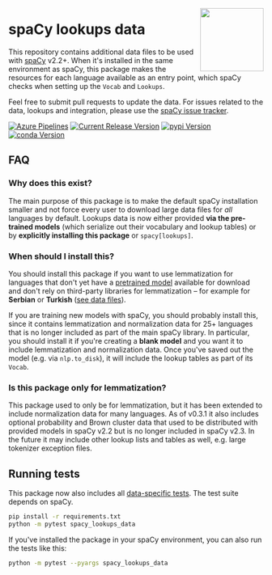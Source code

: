 <a href="https://explosion.ai"><img src="https://explosion.ai/assets/img/logo.svg" width="125" height="125" align="right" /></a>

# spaCy lookups data

This repository contains additional data files to be used with
[spaCy](https://spacy.io) v2.2+. When it's installed in the same environment as
spaCy, this package makes the resources for each language available as an entry
point, which spaCy checks when setting up the `Vocab` and `Lookups`.

Feel free to submit pull requests to update the data. For issues related to the
data, lookups and integration, please use the
[spaCy issue tracker](https://github.com/explosion/spaCy/issues).

[![Azure Pipelines](<https://img.shields.io/azure-devops/build/explosion-ai/public/13/master.svg?logo=azure-pipelines&style=flat-square&label=build+(3.x)>)](https://dev.azure.com/explosion-ai/public/_build?definitionId=12)
[![Current Release Version](https://img.shields.io/github/release/explosion/spacy-lookups-data.svg?include_prereleases&style=flat-square&logo=github)](https://github.com/explosion/spacy-lookups-data/releases)
[![pypi Version](https://img.shields.io/pypi/v/spacy-lookups-data.svg?style=flat-square&logo=pypi&logoColor=white)](https://pypi.org/project/spacy-lookups-data/)
[![conda Version](https://img.shields.io/conda/vn/conda-forge/spacy-lookups-data.svg?style=flat-square&logo=conda-forge&logoColor=white)](https://anaconda.org/conda-forge/spacy-lookups-data)

## FAQ

### Why does this exist?

The main purpose of this package is to make the default spaCy installation
smaller and not force every user to download large data files for _all_
languages by default. Lookups data is now either provided **via the pre-trained
models** (which serialize out their vocabulary and lookup tables) or by
**explicitly installing this package** or `spacy[lookups]`.

### When should I install this?

You should install this package if you want to use lemmatization for languages
that don't yet have a [pretrained model](https://spacy.io/models) available for
download and don't rely on third-party libraries for lemmatization – for
example for **Serbian** or **Turkish** ([see data files](spacy_lookups_data/data)).

If you are training new models with spaCy, you should probably install this,
since it contains lemmatization and normalization data for 25+ languages that
is no longer included as part of the main spaCy library. In particular, you
should install it if you're creating a **blank model** and you want it to
include lemmatization and normalization data. Once you've saved out the model
(e.g. via `nlp.to_disk`), it will include the lookup tables as part of its
`Vocab`.

### Is this package only for lemmatization?

This package used to only be for lemmatization, but it has been extended to
include normalization data for many languages. As of v0.3.1 it also includes
optional probability and Brown cluster data that used to be distributed with
provided models in spaCy v2.2 but is no longer included in spaCy v2.3. In the
future it may include other lookup lists and tables as well, e.g. large
tokenizer exception files.

## Running tests

This package now also includes all
[data-specific tests](spacy_lookups_data/tests). The test suite depends on
spaCy.

```bash
pip install -r requirements.txt
python -m pytest spacy_lookups_data
```

If you've installed the package in your spaCy environment, you can also run the
tests like this:

```bash
python -m pytest --pyargs spacy_lookups_data
```
